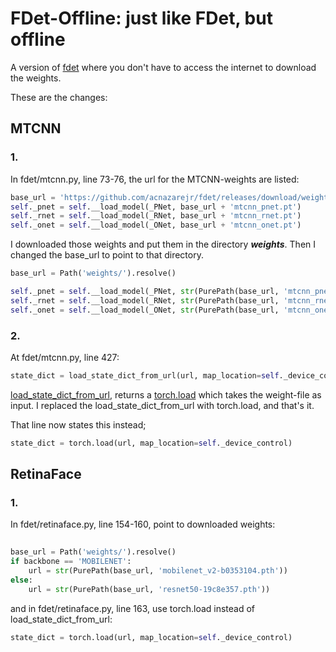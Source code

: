 # FDet-Offline: just like FDet, but offline

A version of [fdet](https://github.com/acnazarejr/fdet)
where you don't have to access the internet to download the weights.

These are the changes:

## MTCNN
### 1.

In fdet/mtcnn.py, line 73-76, the url for the MTCNN-weights are listed:

```python
base_url = 'https://github.com/acnazarejr/fdet/releases/download/weights/'
self._pnet = self.__load_model(_PNet, base_url + 'mtcnn_pnet.pt')
self._rnet = self.__load_model(_RNet, base_url + 'mtcnn_rnet.pt')
self._onet = self.__load_model(_ONet, base_url + 'mtcnn_onet.pt')
```
I downloaded those weights and put them in the directory ***weights***.
Then I changed the base_url to point to that directory.

```python
base_url = Path('weights/').resolve()

self._pnet = self.__load_model(_PNet, str(PurePath(base_url, 'mtcnn_pnet.pt'))   )
self._rnet = self.__load_model(_RNet, str(PurePath(base_url, 'mtcnn_rnet.pt'))   )
self._onet = self.__load_model(_ONet, str(PurePath(base_url, 'mtcnn_onet.pt'))   )
```

### 2.

At fdet/mtcnn.py, line 427:

```python
state_dict = load_state_dict_from_url(url, map_location=self._device_control)
```

[load_state_dict_from_url](https://pytorch.org/docs/stable/_modules/torch/hub.html#load_state_dict_from_url), returns a [torch.load](https://pytorch.org/docs/stable/generated/torch.load.html#torch.load) which takes the weight-file as input.
I replaced the load_state_dict_from_url with torch.load, and that's it. 

That line now states this instead;

```python
state_dict = torch.load(url, map_location=self._device_control)
```

## RetinaFace
### 1.

In fdet/retinaface.py, line 154-160, point to downloaded weights:

```python
        
base_url = Path('weights/').resolve() 
if backbone == 'MOBILENET':
    url = str(PurePath(base_url, 'mobilenet_v2-b0353104.pth')) 
else:
    url = str(PurePath(base_url, 'resnet50-19c8e357.pth'))
```

and in fdet/retinaface.py, line 163, use torch.load instead of load_state_dict_from_url:

```python
state_dict = torch.load(url, map_location=self._device_control)
```

